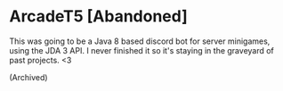 # ArcadeT5 [Abandoned]

This was going to be a Java 8 based discord bot for server minigames, using the JDA 3 API. I never finished it so it's staying in the graveyard of past projects. <3

(Archived)

